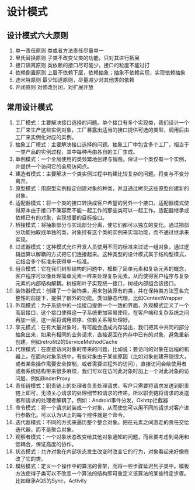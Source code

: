# 设计模式

## 设计模式六大原则

1. 单一责任原则 类或者方法责任尽量单一
2. 里氏替换原则 子类不改变父类的功能，只对其进行拓展
3. 接口隔离原则 类依赖的接口尽可能少，接口的粒度不能过打
4. 依赖倒置原则 上层不依赖下层，依赖抽象；抽象不依赖实现，实现依赖抽象
5. 迪米特原则   最少知道原则，尽量减少对其他类的依赖
6. 开闭原则     对修改封闭，对扩展开放

## 常用设计模式

1. 工厂模式：主要解决接口选择的问题。单个接口有多个实现类，我们设计一个工厂来生产这些实例对象，工厂暴露出适当的接口提供可选的类型，调用后由工厂来实例化对应的实例。
2. 抽象工厂模式：主要解决接口选择的问题。抽象工厂中包含多个工厂，相当于一类产品的实例过程，其中每种再由各自的工厂生成。
3. 单例模式：一个全局使用的类频繁地创建与销毁。保证一个类仅有一个实例，并提供一个访问它的全局访问点。
4. 建造者模式：主要解决一个类实例过程中构建比较复杂的问题。将变与不变分离开。
5. 原型模式：用原型实例指定创建对象的种类，并且通过拷贝这些原型创建新的对象。
6. 适配器模式：将一个类的接口转换成客户希望的另外一个接口。适配器模式使得原本由于接口不兼容而不能一起工作的那些类可以一起工作。适配器继承或依赖已有的对象，实现想要的目标接口。
7. 桥接模式：将抽象部分与实现部分分离，使它们都可以独立的变化。通过把部分功能抽取成单独的类，对象持有这个类的实例来实现功能，而不通过继承来实现。
8. 过滤器模式：这种模式允许开发人员使用不同的标准来过滤一组对象，通过逻辑运算以解耦的方式把它们连接起来。这种类型的设计模式属于结构型模式，它结合多个标准来获得单一标准。
9. 组合模式：它在我们树型结构的问题中，模糊了简单元素和复杂元素的概念，客户程序可以像处理简单元素一样来处理复杂元素，从而使得客户程序与复杂元素的内部结构解耦。树枝和叶子实现统一接口，树枝内部组合该接口。
10. 装饰器模式：创建了一个装饰类，用来包装原有的类，并在保持类方法签名完整性的前提下，提供了额外的功能。类似静态代理，比如ContextWrapper
11. 外观模式：为子系统中的一组接口提供一个一致的界面，外观模式定义了一个高层接口，这个接口使得这一子系统更加容易使用。在客户端和复杂系统之间再加一层，这一层将调用顺序、依赖关系等处理好。
12. 享元模式：在有大量对象时，有可能会造成内存溢出，我们把其中共同的部分抽象出来，如果有相同的业务请求，直接返回在内存中已有的对象，避免重新创建。例如retrofit2的ServiceMethodCache
13. 代理模式：在直接访问对象时带来的问题，比如说：要访问的对象在远程的机器上。在面向对象系统中，有些对象由于某些原因（比如对象创建开销很大，或者某些操作需要安全控制，或者需要进程外的访问），直接访问会给使用者或者系统结构带来很多麻烦，我们可以在访问此对象时加上一个对此对象的访问层。例如BinderProxy
14. 责任链模式：职责链上的处理者负责处理请求，客户只需要将请求发送到职责链上即可，无须关心请求的处理细节和请求的传递，所以职责链将请求的发送者和请求的处理者解耦了。例如：Android事件分发，Okhttp拦截器
15. 命令模式：将一个请求封装成一个对象，从而使您可以用不同的请求对客户进行参数化。可以认为UI上的每个控件就是个命令。
16. 迭代器模式：不同的方式来遍历整个整合对象。把在元素之间游走的责任交给迭代器，而不是聚合对象。
17. 观察者模式：一个对象状态改变给其他对象通知的问题，而且要考虑到易用和低耦合，保证高度的协作。
18. 状态模式：允许对象在内部状态发生改变时改变它的行为，对象看起来好像修改了它的类。
19. 模板模式：定义一个操作中的算法的骨架，而将一些步骤延迟到子类中。模板方法使得子类可以不改变一个算法的结构即可重定义该算法的某些特定步骤。比如继承AQS的Sync，Activity